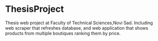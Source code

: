 # ThesisProject
 
Thesis web project at Faculty of Technical Sciences,Novi Sad. Including web scraper that refreshes database, and web application that shows products from multiple boutiques ranking them by price.
